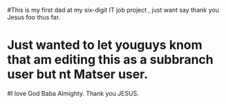 #This is my first dad at my six-digit IT job project , just want say thank you Jesus foo thus far.
# Just wanted to let youguys knom that am editing this as a subbranch user but nt Matser user.
#I love God Baba Almighty. 
Thank you JESUS.